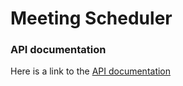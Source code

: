 # Meeting Scheduler

### API documentation
Here is a link to the [API documentation](https://kashkarik22i.github.io/scheduler/) 
